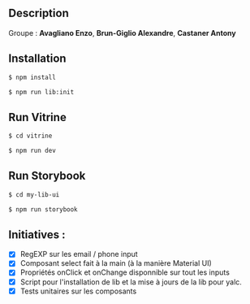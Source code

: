 ## Description

Groupe : **Avagliano Enzo**, **Brun-Giglio Alexandre**, **Castaner Antony**

## Installation

```bash
$ npm install
```

```bash
$ npm run lib:init
```

## Run Vitrine 

```bash
$ cd vitrine
```

```bash
$ npm run dev
```

## Run Storybook
```bash
$ cd my-lib-ui
```

```bash
$ npm run storybook
```

## Initiatives : 
- [x] RegEXP sur les email / phone input
- [x] Composant select fait à la main (à la manière Material UI)
- [x] Propriétés onClick et onChange disponnible sur tout les inputs 
- [x] Script pour l'installation de lib et la mise à jours de la lib pour yalc.
- [x] Tests unitaires sur les composants